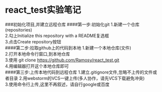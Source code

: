 # react_test实验笔记
###初始化项目,并建立远程仓库
####第一步:初始化git
1.新建一个仓库(repositories)<br>
2.勾上Initialize this repository with a README复选框<br>
3.点击Create repository按钮<br>
####第二步:拉取github上的代码到本地
1.新建一个本地仓库(文件)<br>
2.打开本地命令行窗口,到本地仓库<br>
3.使用 git clone https://github.com/Ramosy/react_test.git<br>
4.用编辑器打开这个本地仓库即可<br>
####第三步:上传本地代码到远程仓库
1.建立.gitignore文件,忽略不上传的文件或者目录
2.用webstorm的VCS一键上传(多人协作，请先VCS下载避免冲突)<br>
3.使用命令行上传,这里不再叙述，请自行google或百度<br>
